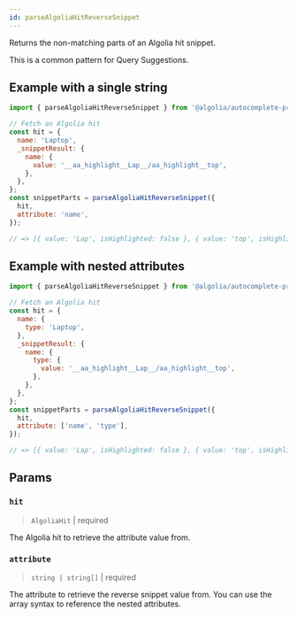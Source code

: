 ```yaml
---
id: parseAlgoliaHitReverseSnippet
---
```


Returns the non-matching parts of an Algolia hit snippet.

This is a common pattern for Query Suggestions.

## Example with a single string

```js
import { parseAlgoliaHitReverseSnippet } from '@algolia/autocomplete-preset-algolia';

// Fetch an Algolia hit
const hit = {
  name: 'Laptop',
  _snippetResult: {
    name: {
      value: '__aa_highlight__Lap__/aa_highlight__top',
    },
  },
};
const snippetParts = parseAlgoliaHitReverseSnippet({
  hit,
  attribute: 'name',
});

// => [{ value: 'Lap', isHighlighted: false }, { value: 'top', isHighlighted: true }]
```

## Example with nested attributes

```js
import { parseAlgoliaHitReverseSnippet } from '@algolia/autocomplete-preset-algolia';

// Fetch an Algolia hit
const hit = {
  name: {
    type: 'Laptop',
  },
  _snippetResult: {
    name: {
      type: {
        value: '__aa_highlight__Lap__/aa_highlight__top',
      },
    },
  },
};
const snippetParts = parseAlgoliaHitReverseSnippet({
  hit,
  attribute: ['name', 'type'],
});

// => [{ value: 'Lap', isHighlighted: false }, { value: 'top', isHighlighted: true }]
```

## Params

### `hit`

> `AlgoliaHit` | required

The Algolia hit to retrieve the attribute value from.

### `attribute`

> `string | string[]` | required

The attribute to retrieve the reverse snippet value from. You can use the array syntax to reference the nested attributes.
